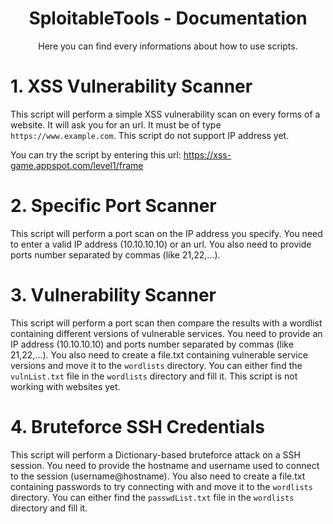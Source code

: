 <h1 align="center">SploitableTools - Documentation</h1>
<p align="center">Here you can find every informations about how to use scripts.</p>

# 1. XSS Vulnerability Scanner

This script will perform a simple XSS vulnerability scan on every forms of a website. It will ask you for an url. It must be of type `https://www.example.com`. This script do not support IP address yet.

You can try the script by entering this url: https://xss-game.appspot.com/level1/frame

# 2. Specific Port Scanner

This script will perform a port scan on the IP address you specify. You need to enter a valid IP address (10.10.10.10) or an url. You also need to provide ports number separated by commas (like 21,22,...).

# 3. Vulnerability Scanner

This script will perform a port scan then compare the results with a wordlist containing different versions of vulnerable services. You need to provide an IP address (10.10.10.10) and ports number separated by commas (like 21,22,...). You also need to create a file.txt containing vulnerable service versions and move it to the `wordlists` directory. You can either find the `vulnList.txt` file in the `wordlists` directory and fill it. This script is not working with websites yet.

# 4. Bruteforce SSH Credentials

This script will perform a Dictionary-based bruteforce attack on a SSH session. You need to provide the hostname and username used to connect to the session (username@hostname). You also need to create a file.txt containing passwords to try connecting with and move it to the `wordlists` directory. You can either find the `passwdList.txt` file in the `wordlists` directory and fill it.
